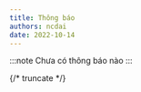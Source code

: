```yaml
---
title: Thông báo
authors: ncdai
date: 2022-10-14
---
```


:::note
Chưa có thông báo nào
:::

{/* truncate */}
